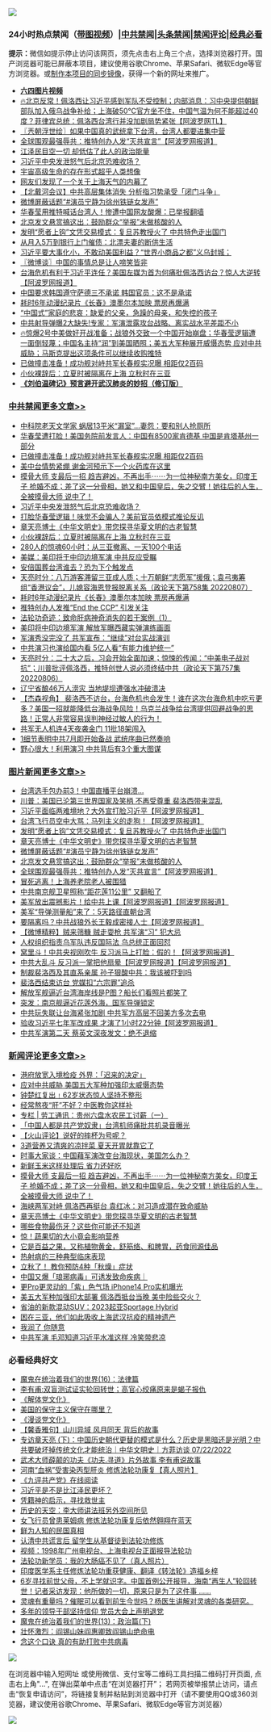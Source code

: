 ![](https://raw.githubusercontent.com/jsvpn/jsproxy/dev/64photo/fqnews-qr.jpg)

<div id="tt">
<h3>24小时热点禁闻（<a href="https://aaa.v2dns.tk/?QAjUl=BgRp5UNKRn&T5Vk=fPVH&Q59Ab=WxGE" target="_blank">带图视频</a>）|<a href="#%E4%B8%AD%E5%85%B1%E7%A6%81%E9%97%BB%E6%9B%B4%E5%A4%9A%E6%96%87%E7%AB%A0">中共禁闻</a>|<a href="#%E5%9B%BE%E7%89%87%E6%96%B0%E9%97%BB%E6%9B%B4%E5%A4%9A%E6%96%87%E7%AB%A0">头条禁闻</a>|<a href="#%E6%96%B0%E9%97%BB%E8%AF%84%E8%AE%BA%E6%9B%B4%E5%A4%9A%E6%96%87%E7%AB%A0">禁闻评论|<a href="#%E5%BF%85%E7%9C%8B%E7%BB%8F%E5%85%B8%E5%A5%BD%E6%96%87">经典必看</a></h3>
<div><b>提示：</b>微信如提示停止访问该网页，须先点击右上角三个点，选择浏览器打开。国产浏览器可能已屏蔽本项目，建议使用谷歌Chrome、苹果Safari、微软Edge等官方浏览器。或<a href="%E5%88%B6%E4%BD%9Cgit%E7%A6%81%E9%97%BB%E9%95%9C%E5%83%8F.md">制作本项目的同步镜像</a>，获得一个新的网址来推广。</div>
<ul>
<li><b><a href="http://d2.v2rss.gq/64.mp4" target="_blank">六四图片视频</a></b></li>
<li><a href="/bannedvideo/20220808/1768664.md">🔥北京反常！佩洛西让习近平感到军队不受控制；内部消息：习中央提供朝鲜部队加入俄乌战争补给；上海破50℃官方坐不住，中国气温为何不能超过40度？菲律宾总统：佩洛西台湾行并没加剧局势紧张【阿波罗网TL】</a></li>
<li><a href="/ssgc/20220808/1768634.md">〖兲朝浮世绘〗如果中国真的武统拿下台湾，台湾人都要进集中营</a></li>
<li><a href="/topimagenews/20220808/1768655.md">全球围观最强辱共：推特创办人发“灭共宣言”【阿波罗网报道】</a></li>
<li><a href="/cnnews/20220808/1768770.md">江泽民目空一切 却低估了此人的政治能量</a></li>
<li><a href="/cbnews/20220808/1768859.md">习近平中央发泄怒气后北京恐难收场？</a></li>
<li><a href="/cnnews/20220808/1768656.md">宇宙高级生命的存在形式超乎人类想像</a></li>
<li><a href="/cnnews/20220808/1768778.md">网友们发现了一个关于上海天气的内幕了</a></li>
<li><a href="/headline/20220808/1768877.md">【北戴河会议】中共高层集体消失 分析指习势承受「闭门斗争」</a></li>
<li><a href="/topimagenews/20220808/1768821.md">微博屏蔽话题“#演员宁静为徐州铁链女发声”</a></li>
<li><a href="/cnnews/20220808/1768865.md">华春莹用推特喊话台湾人！惨遭中国网友酸爆：已举报翻墙</a></li>
<li><a href="/topimagenews/20220808/1768686.md">北京发文悬赏搞这出：鼓励群众“举报”未做核酸的人</a></li>
<li><a href="/topimagenews/20220808/1768847.md">发明“愿者上钩”文凭交易模式：复旦苏教授火了 中共特色走出国门</a></li>
<li><a href="/cnnews/20220808/1768767.md">从月入5万到银行上门催债：北漂夫妻的断供生活</a></li>
<li><a href="/cnnews/20220808/1768890.md">习近平要大事化小，不敢动美国利益？“世界小商品之都”义乌封城；</a></li>
<li><a href="/ssgc/20220808/1768742.md">〖微博谈〗中国的事情总是让人啼笑皆非</a></li>
<li><a href="/cnnews/20220808/1768636.md">台海危机有利于习近平连任？美国左媒为首为何痛批佩洛西访台？惊人大逆转【阿波罗网报道】</a></li>
<li><a href="/headline/20220808/1768653.md">中国要求韩国遵守萨德三不承诺 韩国官员：这不是承诺</a></li>
<li><a href="/cbnews/20220808/1768658.md">耗时6年动漫纪录片《长春》澳墨尔本加映 票房再爆满</a></li>
<li><a href="/lifebaike/20220808/1768707.md">“中国式”家庭的悲哀：缺爱的父亲，急躁的母亲，和失控的孩子</a></li>
<li><a href="/cnnews/20220808/1768785.md">中共射导弹曝2大缺失!专家：军演泄露攻台战略、离实战水平差距不小</a></li>
<li><a href="/bannedvideo/20220808/1768885.md">🔥惊爆2号中美做好开战准备；战狼外交致一个中国开始崩盘；华春莹逻辑遭一面倒轻蔑；中国名主持“润”到美国晒照；美五大军种展开威慑态势 应对中共威胁；马斯克提出这项条件可以继续收购推特</a></li>
<li><a href="/cbnews/20220808/1768956.md">已做撞击准备！成功舰对峙共军长春舰实况曝 相距仅2百码</a></li>
<li><a href="/cbnews/20220808/1768835.md">小伙裸辞后：立夏时被隔离在上海 立秋时在三亚</a></li>
<li><b><a href="/comments/20200207/1272816.md" target="_blank">《刘伯温碑记》预言避开武汉肺炎的妙招（修订版）</a></b></li>
</ul>
</div>

<div class="catlist">
<h3><a href="/cbnews/" target="_blank">中共禁闻</a><span><a href="/cbnews/" target="_blank" rel="nofollow">更多文章>></a></span></h3>
<ul>
<li><a href="/cbnews/20220809/1769003.md" target="_blank">中科院老天文学家 蜗居13平米“漏室”…妻怨：要和别人抢厕所</a></li>
<li><a href="/cbnews/20220808/1768965.md" target="_blank">华春莹遭打脸！美国务院前发言人：中国有8500家肯德基 中国是肯塔基州一部分</a></li>
<li><a href="/cbnews/20220808/1768956.md" target="_blank">已做撞击准备！成功舰对峙共军长春舰实况曝 相距仅2百码</a></li>
<li><a href="/cbnews/20220808/1768946.md" target="_blank">美中台情势紧绷 谢金河预示下一个火药库在这里</a></li>
<li><a href="/comments/20220808/1768892.md" target="_blank">摸骨大师 支最后一招 趋吉避凶，不再出手⋯⋯为一位神秘南方美女，印度王子 抢婚不成；差了这一分骨相，她又和中国皇后，失之交臂！她往后的人生，全被摸骨大师 说中了！</a></li>
<li><a href="/cbnews/20220808/1768859.md" target="_blank">习近平中央发泄怒气后北京恐难收场？</a></li>
<li><a href="/cbnews/20220808/1768848.md" target="_blank">打脸华春莹逻辑！味觉不会骗人？美前官员依模式推论反讥</a></li>
<li><a href="/comments/20220808/1768773.md" target="_blank">章天亮博士《中华文明史》带您探寻华夏文明的古老智慧</a></li>
<li><a href="/cbnews/20220808/1768835.md" target="_blank">小伙裸辞后：立夏时被隔离在上海 立秋时在三亚</a></li>
<li><a href="/cbnews/20220808/1768823.md" target="_blank">280人的惊魂60小时：从三亚撤离、一天100个电话</a></li>
<li><a href="/cbnews/20220808/1768800.md" target="_blank">美媒：美印将于中印边境军演 中共反应受瞩</a></li>
<li><a href="/cbnews/20220808/1768793.md" target="_blank">安倍国葬台湾谁去？恐为下个触发点</a></li>
<li><a href="/cbnews/20220808/1768758.md" target="_blank">天亮时分：八万游客滞留三亚成人质；十万朝鲜“志愿军”援俄；袁弓夷筹组“香港议会”，儿媳容海恩登报脱离关系（政论天下第758集 20220807）</a></li>
<li><a href="/cbnews/20220808/1768658.md" target="_blank">耗时6年动漫纪录片《长春》澳墨尔本加映 票房再爆满</a></li>
<li><a href="/cbnews/20220808/1768646.md" target="_blank">推特创办人发推“End the CCP” 引发关注</a></li>
<li><a href="/cbnews/20220807/1768536.md" target="_blank">法轮功奇迹：致命肝病神奇消失的若干案例（1）</a></li>
<li><a href="/cbnews/20220807/1768554.md" target="_blank">美印将中印边境军演 解放军曝西藏实弹演练画面</a></li>
<li><a href="/cbnews/20220807/1768518.md" target="_blank">军演秀没完没了 共军宣布：“继续”对台实战演训</a></li>
<li><a href="/cbnews/20220807/1768469.md" target="_blank">中共演习也演给国内看 5亿人看“有能力维护统一”</a></li>
<li><a href="/cbnews/20220807/1768433.md" target="_blank">天亮时分：二十大之后，习会开始全面加速；惊悚的传闻：“中美电子战对抗”；川普批评佩洛西，推特创世人说必须终结中共（政论天下第757集 20220806）</a></li>
<li><a href="/cbnews/20220807/1768421.md" target="_blank">辽宁省酿46万人涝灾 当地堤坝遭强水冲破溃决</a></li>
<li><a href="/comments/20220807/1768419.md" target="_blank">【杰森视角】 裴洛西不访台，台海危机也会发生！谁在这次台海危机中吃亏更多？美国一招就能降低台海战争风险！乌克兰战争给台湾提供回避战争的思路！正常人非常容易误判神经过敏人的行为！</a></li>
<li><a href="/cbnews/20220807/1768388.md" target="_blank">共军无人机连4天夜袭金门 11批18架闯入</a></li>
<li><a href="/cbnews/20220807/1768387.md" target="_blank">1细节表明中共7月即开始备战 武统序曲已然奏响</a></li>
<li><a href="/cbnews/20220807/1768371.md" target="_blank">野心很大！利用演习 中共背后有3个重大图谋</a></li>

</ul>
</div>
<div class="catlist">
<h3><a href="/topimagenews/" target="_blank">图片新闻</a><span><a href="/topimagenews/" target="_blank" rel="nofollow">更多文章>></a></span></h3>
<ul>
<li><a href="/topimagenews/20220809/1769012.md" target="_blank">台湾选手包办前3！中国直播平台崩溃…</a></li>
<li><a href="/topimagenews/20220809/1768989.md" target="_blank">川普：美国已沦第三世界国家及笑柄 不再受尊重 裴洛西带来混乱</a></li>
<li><a href="/topimagenews/20220808/1768945.md" target="_blank">习近平面临两难境地？大外宣打脸习近平【阿波罗网报道】</a></li>
<li><a href="/topimagenews/20220808/1768921.md" target="_blank">台湾飞行员空中大骂：马列主义的走狗！【阿波罗网报道】</a></li>
<li><a href="/topimagenews/20220808/1768847.md" target="_blank">发明“愿者上钩”文凭交易模式：复旦苏教授火了 中共特色走出国门</a></li>
<li><a href="/comments/20220808/1768773.md" target="_blank">章天亮博士《中华文明史》带您探寻华夏文明的古老智慧</a></li>
<li><a href="/topimagenews/20220808/1768821.md" target="_blank">微博屏蔽话题“#演员宁静为徐州铁链女发声”</a></li>
<li><a href="/topimagenews/20220808/1768686.md" target="_blank">北京发文悬赏搞这出：鼓励群众“举报”未做核酸的人</a></li>
<li><a href="/topimagenews/20220808/1768655.md" target="_blank">全球围观最强辱共：推特创办人发“灭共宣言”【阿波罗网报道】</a></li>
<li><a href="/topimagenews/20220808/1768654.md" target="_blank">冒死逃离！上海养老院老人被围猎</a></li>
<li><a href="/topimagenews/20220808/1768622.md" target="_blank">中共南京舰卫星照称“距花莲11公里” 又翻船了</a></li>
<li><a href="/topimagenews/20220807/1768598.md" target="_blank">美军放出震撼影片！给中共上课【阿波罗网报道】【阿波罗网报道】</a></li>
<li><a href="/topimagenews/20220807/1768517.md" target="_blank">美军“导弹测量船”来了：5天路径直朝台湾</a></li>
<li><a href="/topimagenews/20220807/1768457.md" target="_blank">要隔离吗？中共战狼外长王毅成密接人士【阿波罗网报道】</a></li>
<li><a href="/topimagenews/20220807/1768441.md" target="_blank">【微博精粹】贼来筛糠 贼走耍枪 共军演“习” 犯大忌</a></li>
<li><a href="/topimagenews/20220807/1768420.md" target="_blank">人权组织指责乌军队违反国际法 乌总统正面回怼</a></li>
<li><a href="/topimagenews/20220806/1768280.md" target="_blank">窝里斗！中共央视刚吹牛 反习派马上打脸：假的！【阿波罗网报道】</a></li>
<li><a href="/topimagenews/20220806/1768279.md" target="_blank">中共大乱斗 反习派一掌把他扇晕【阿波罗网报道】【阿波罗网报道】</a></li>
<li><a href="/topimagenews/20220806/1768198.md" target="_blank">制裁裴洛西及其直系亲属 孙子狠酸中共：我该被吓到吗</a></li>
<li><a href="/topimagenews/20220806/1768185.md" target="_blank">裴洛西结束访台 党媒扣“六宗罪”追杀</a></li>
<li><a href="/topimagenews/20220806/1768175.md" target="_blank">解放军舰逼近台湾海岸线是P图？船长们看照片都笑了</a></li>
<li><a href="/topimagenews/20220806/1768167.md" target="_blank">突发：南京舰逼近花莲外海，国军导弹锁定</a></li>
<li><a href="/topimagenews/20220806/1768166.md" target="_blank">中共玩失联让台海紧张加剧 中共军方高层不回美方多次去电</a></li>
<li><a href="/topimagenews/20220806/1768159.md" target="_blank">验收习近平七年军改成果 才演了1小时22分钟【阿波罗网报道】</a></li>
<li><a href="/topimagenews/20220806/1768046.md" target="_blank">中共军演第二天 蔡英文深夜发文：绝不退缩</a></li>

</ul>
</div>
<div class="catlist">
<h3><a href="/comments/" target="_blank">新闻评论</a><span><a href="/comments/" target="_blank" rel="nofollow">更多文章>></a></span></h3>
<ul>
<li><a href="/comments/20220809/1769000.md" target="_blank">港府放宽入境检疫 外界：「迟来的决定」</a></li>
<li><a href="/comments/20220809/1768992.md" target="_blank">应对中共威胁 美国五大军种加强印太威慑态势</a></li>
<li><a href="/comments/20220809/1768973.md" target="_blank">钟楚红复出﹗62岁状态惊人坚持不整形</a></li>
<li><a href="/comments/20220809/1768970.md" target="_blank">经常熬夜“肝”不好？中医教你这样补</a></li>
<li><a href="/comments/20220808/1768969.md" target="_blank">专栏 | 劳工通讯：贵州六盘水农民工讨薪（一）</a></li>
<li><a href="/comments/20220808/1768955.md" target="_blank">「中国人都是共产党奴隶」台湾机师痛批共机录音曝光</a></li>
<li><a href="/comments/20220808/1768951.md" target="_blank">【火山评论】说好的摔杯为号呢？</a></li>
<li><a href="/comments/20220808/1768925.md" target="_blank">3道营养又清爽的凉拌菜 夏天开胃就靠它了</a></li>
<li><a href="/comments/20220808/1768924.md" target="_blank">时事大家谈：中国藉军演改变台海现状，美国怎么办？</a></li>
<li><a href="/comments/20220808/1768905.md" target="_blank">新鲜玉米这样处理后 省力还好吃</a></li>
<li><a href="/comments/20220808/1768892.md" target="_blank">摸骨大师 支最后一招 趋吉避凶，不再出手⋯⋯为一位神秘南方美女，印度王子 抢婚不成；差了这一分骨相，她又和中国皇后，失之交臂！她往后的人生，全被摸骨大师 说中了！</a></li>
<li><a href="/comments/20220808/1768854.md" target="_blank">海峡两军对峙 佩洛西再挺台 袁红冰：对习造成潜在致命威胁</a></li>
<li><a href="/comments/20220808/1768773.md" target="_blank">章天亮博士《中华文明史》带您探寻华夏文明的古老智慧</a></li>
<li><a href="/comments/20220808/1768816.md" target="_blank">哪些食物最伤牙？这些你可能还不知道</a></li>
<li><a href="/comments/20220808/1768815.md" target="_blank">惊！蔬果切的大小竟会影响营养</a></li>
<li><a href="/comments/20220808/1768814.md" target="_blank">它是百益之果，又称植物黄金，舒筋络、和脾胃，药食同源佳品</a></li>
<li><a href="/comments/20220808/1768813.md" target="_blank">热射病的三种典型临床表现</a></li>
<li><a href="/comments/20220808/1768812.md" target="_blank">立秋了！ 教你预防4种「秋燥」症状</a></li>
<li><a href="/comments/20220808/1768787.md" target="_blank">中国又爆「琅琊病毒」可诱发致命疾病｜</a></li>
<li><a href="/comments/20220808/1768786.md" target="_blank">更Pro更灵动的「紫」色气场 iPhone14 Pro实机曝光</a></li>
<li><a href="/comments/20220808/1768775.md" target="_blank">美五大军种加强印太部署 佩洛西抵台当晚 美中险些交火？</a></li>
<li><a href="/comments/20220808/1768774.md" target="_blank">省油的新款混动SUV：2023起亚Sportage Hybrid</a></li>
<li><a href="/comments/20220808/1768751.md" target="_blank">困在三亚，他们如此吸收上海武汉抗疫的精神遗产</a></li>
<li><a href="/comments/20220808/1768750.md" target="_blank">我润了 你随意</a></li>
<li><a href="/comments/20220808/1768749.md" target="_blank">中共军演 毛邓知道习近平水准这样 冷笑带悲凉</a></li>

</ul>
</div>

<div class="catlist">
<h3>必看经典好文</h3>
<ul>
<li><a href="/topimagenews/20180615/958090.md" target="_blank">魔鬼在统治着我们的世界(16)：法律篇</a></li>
<li><a href="/comments/20210810/1603672.md" target="_blank">李有甫:双盲测试证实轮回转世；高官心绞痛原来是蝎子报仇</a></li>
<li><a href="/bookwiki/20130610/138400.md" target="_blank">《解体党文化》</a></li>
<li><a href="/lifebaike/20200520/1331379.md" target="_blank">美国的保守主义保守在哪里？</a></li>
<li><a href="/comments/20200521/783167.md" target="_blank">《漫谈党文化》</a></li>
<li><a href="/bannedvideo/20210301/1495768.md" target="_blank">【馨香雅句】山川异域 风月同天 背后的故事</a></li>
<li><a href="/bannedvideo/20220723/1761909.md" target="_blank">专访章天亮 (下)：中国历史朝代更替的模式是什么？历史是黑暗还是光明？中共要破坏掉传统文化才能统治｜中华文明史｜方菲访谈 07/22/2022</a></li>
<li><a href="/topimagenews/20181117/1032655.md" target="_blank">武术大师薛颠的功夫《功夫.寻道》片外故事 李有甫说故事</a></li>
<li><a href="/comments/20210720/1514622.md" target="_blank">河南“血祸”受害染丙型肝炎 修炼法轮功康复【真人照片】</a></li>
<li><a href="/bookonline/20131116/201057.md" target="_blank">《九评共产党》在线阅读</a></li>
<li><a href="/comments/20220703/1753426.md" target="_blank">习近平是不是比江泽民更坏？</a></li>
<li><a href="/tculture/xiulian/20150708/421752.md" target="_blank">凭籍神的启示，寻找救世主</a></li>
<li><a href="/tculture/20121025/73064.md" target="_blank">历史的天空：李大师讲法班另外空间所见</a></li>
<li><a href="/cnnews/20210512/1544604.md" target="_blank">女飞行员曾患莱姆病 修炼法轮功康复后依然翱翔在蓝天</a></li>
<li><a href="/comments/20200926/1403589.md" target="_blank">鲜为人知的民国真相</a></li>
<li><a href="/cbnews/20210723/1592176.md" target="_blank">认清中共谎言后 留学生从基督徒到法轮功修炼</a></li>
<li><a href="/topimagenews/20180331/921716.md" target="_blank">视频：1998年广州电视台、上海电视台正面报导法轮功</a></li>
<li><a href="/comments/20210905/1619324.md" target="_blank">法轮功新学员：我的大肠癌不见了（真人照片）</a></li>
<li><a href="/comments/20220416/1720335.md" target="_blank">印度医学系主任修炼法轮功重获健康、翻译《转法轮》造福乡梓</a></li>
<li><a href="/comments/20210716/1588420.md" target="_blank">6岁寻找前世父母，不上学就识字。中国首例公开报导，海南“再生人”轮回转世！记者采访发现：他所做的一切，原来只是为了这件事 &#8230;&#8230;</a></li>
<li><a href="/bannedvideo/20210915/1623919.md" target="_blank">灵魂有重量吗？催眠可以看到前生今世吗？杨医生讲解对灵魂的各类研究。</a></li>
<li><a href="/comments/20210307/1500218.md" target="_blank">多年的领导干部坚持信仰 党员大会上声明退党</a></li>
<li><a href="/topimagenews/20180602/951960.md" target="_blank">魔鬼在统治着我们的世界(13)：政治篇(下)</a></li>
<li><a href="/cbnews/20200727/1366904.md" target="_blank">壮怀激烈：阎锡山妹阎惠卿致阎锡山绝命电</a></li>
<li><a href="/comments/20200707/1357090.md" target="_blank">念这个口诀 真的有助打败中共病毒</a></li>

</ul>
</div>

![](https://raw.githubusercontent.com/jsvpn/jsproxy/dev/64photo/fqnews-qr.jpg)

在浏览器中输入短网址 或使用微信、支付宝等二维码工具扫描二维码打开页面, 点击右上角"...", 在弹出菜单中点击“在浏览器打开”； 若网页被举报禁止访问，请点击“恢复申请访问”，将链接复制并粘贴到浏览器中打开（请不要使用QQ或360浏览器，建议使用谷歌Chrome、苹果Safari、微软Edge等官方浏览器）

![](https://raw.githubusercontent.com/jsvpn/jsproxy/dev/64photo/wx.jpg)